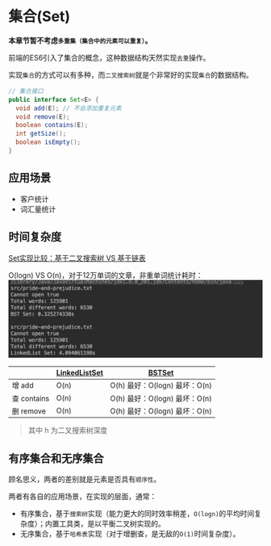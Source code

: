 # 集合(Set)

**本章节暂不考虑`多重集（集合中的元素可以重复）`。**

前端的ES6引入了集合的概念，这种数据结构天然实现`去重`操作。

实现`集合`的方式可以有多种，而`二叉搜索树`就是个非常好的实现`集合`的数据结构。

```java
// 集合接口
public interface Set<E> {
  void add(E); // 不会添加重复元素
  void remove(E);
  boolean contains(E);
  int getSize();
  boolean isEmpty();
}
```

## 应用场景

- 客户统计
- 词汇量统计

## 时间复杂度

[Set实现比较：基于二叉搜索树 VS 基于链表](https://github.com/vfa25/dataStructure-algorithm/blob/master/datastructure/src/set/TestSet.java)

O(logn) VS O(n)，对于12万单词的文章，非重单词统计耗时：![BST对比链表实现Set](../../.imgs/test-set.png)

|             | [LinkedListSet](https://github.com/vfa25/dataStructure-algorithm/blob/master/datastructure/src/set/LinkedListSet.java) | [BSTSet](https://github.com/vfa25/dataStructure-algorithm/blob/master/datastructure/src/set/BSTSet.java) |
|-------------|---------------| ----------- |
| 增 add      | O(n)          | O(h) 最好：O(logn) 最坏：O(n) |
| 查 contains | O(n)          | O(h) 最好：O(logn) 最坏：O(n) |
| 删 remove   | O(n)          | O(h) 最好：O(logn) 最坏：O(n) |
> 其中 h 为二叉搜索树深度

## 有序集合和无序集合

顾名思义，两者的差别就是元素是否具有`顺序性`。

两者有各自的应用场景，在实现的层面，通常：

- 有序集合，基于`搜索树`实现（能力更大的同时效率稍差，`O(logn)`的平均时间复杂度）；内置工具类，是以平衡二叉树实现的。
- 无序集合，基于`哈希表`实现（对于增删查，是无敌的`O(1)`时间复杂度）。
